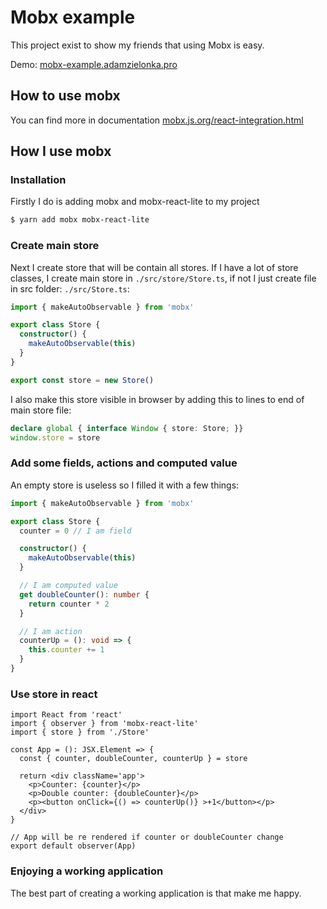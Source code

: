 # Mobx example

This project exist to show my friends that using Mobx is easy.

Demo: [mobx-example.adamzielonka.pro](https://mobx-example.adamzielonka.pro/)

## How to use mobx

You can find more in documentation [mobx.js.org/react-integration.html](https://mobx.js.org/react-integration.html)

## How I use mobx

### Installation

Firstly I do is adding mobx and mobx-react-lite to my project

```bash
$ yarn add mobx mobx-react-lite
```

### Create main store

Next I create store that will be contain all stores. If I have a lot of store classes, I create main store in `./src/store/Store.ts`, if not I just create file in src folder: `./src/Store.ts`:

```ts
import { makeAutoObservable } from 'mobx'

export class Store {
  constructor() {
    makeAutoObservable(this)
  }
}

export const store = new Store()

```

I also make this store visible in browser by adding this to lines to end of main store file:

```ts
declare global { interface Window { store: Store; }}
window.store = store
```

### Add some fields, actions and computed value

An empty store is useless so I filled it with a few things:

```ts
import { makeAutoObservable } from 'mobx'

export class Store {
  counter = 0 // I am field

  constructor() {
    makeAutoObservable(this)
  }

  // I am computed value
  get doubleCounter(): number {
    return counter * 2
  }

  // I am action
  counterUp = (): void => {
    this.counter += 1
  }
}
```

### Use store in react

```tsx
import React from 'react'
import { observer } from 'mobx-react-lite'
import { store } from './Store'

const App = (): JSX.Element => {
  const { counter, doubleCounter, counterUp } = store

  return <div className='app'>
    <p>Counter: {counter}</p>
    <p>Double counter: {doubleCounter}</p>
    <p><button onClick={() => counterUp()} >+1</button></p>
  </div>
}

// App will be re rendered if counter or doubleCounter change
export default observer(App)

```

### Enjoying a working application

The best part of creating a working application is that make me happy.
